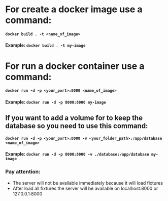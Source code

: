 # For create a docker image use a command:

#### `docker build . -t <name_of_image>`

#### Example: `docker build . -t my-image`

# For run a docker container use a command:

#### `docker run -d -p <your_port>:8000 <name_of_image>`

#### Example: `docker run -d -p 8000:8000 my-image`

## If you want to add a volume for to keep the database so you need to use this command:

#### `docker run -d -p <your_port>:8000 -v <your_folder_path>:/app/database <name_of_image>`

#### Example: `docker run -d -p 8000:8000 -v ./database:/app/database my-image`

### Pay attention:
- The server will not be available immediately because it will load fixtures
- After load all fixtures the server will be available on localhost:8000 or 127.0.0.1:8000
